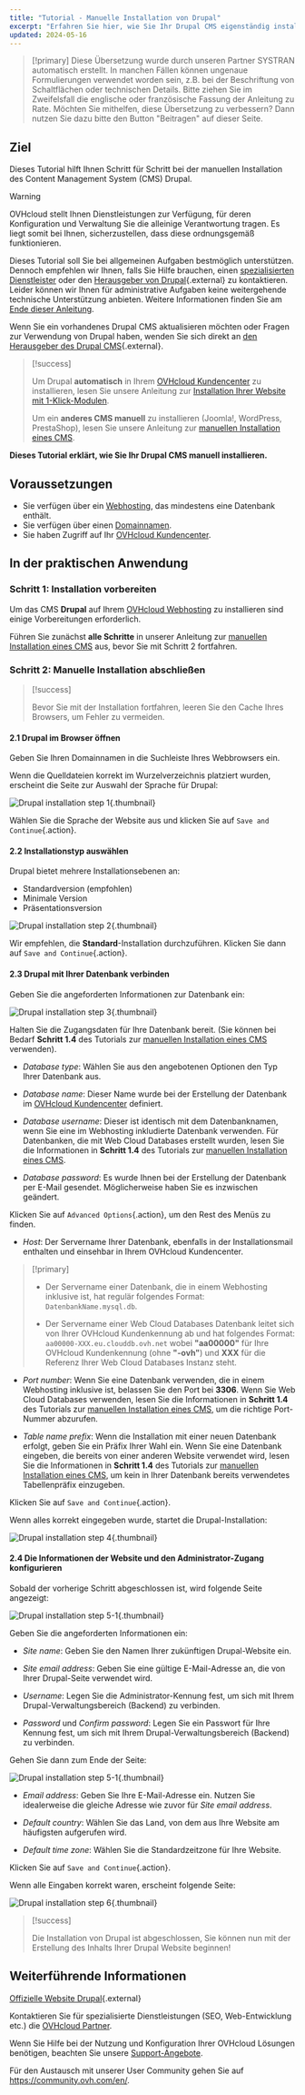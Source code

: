 ```yaml
---
title: "Tutorial - Manuelle Installation von Drupal"
excerpt: "Erfahren Sie hier, wie Sie Ihr Drupal CMS eigenständig installieren"
updated: 2024-05-16
---
```


> [!primary]
> Diese Übersetzung wurde durch unseren Partner SYSTRAN automatisch erstellt. In manchen Fällen können ungenaue Formulierungen verwendet worden sein, z.B. bei der Beschriftung von Schaltflächen oder technischen Details. Bitte ziehen Sie im Zweifelsfall die englische oder französische Fassung der Anleitung zu Rate. Möchten Sie mithelfen, diese Übersetzung zu verbessern? Dann nutzen Sie dazu bitte den Button "Beitragen" auf dieser Seite.
>

## Ziel

Dieses Tutorial hilft Ihnen Schritt für Schritt bei der manuellen Installation des Content Management System (CMS) Drupal.

> [!warning]
>
> OVHcloud stellt Ihnen Dienstleistungen zur Verfügung, für deren Konfiguration und Verwaltung Sie die alleinige Verantwortung tragen. Es liegt somit bei Ihnen, sicherzustellen, dass diese ordnungsgemäß funktionieren.
> 
> Dieses Tutorial soll Sie bei allgemeinen Aufgaben bestmöglich unterstützen. Dennoch empfehlen wir Ihnen, falls Sie Hilfe brauchen, einen [spezialisierten Dienstleister](/links/partner) oder den [Herausgeber von Drupal](https://www.drupal.org/support){.external} zu kontaktieren. Leider können wir Ihnen für administrative Aufgaben keine weitergehende technische Unterstützung anbieten. Weitere Informationen finden Sie am [Ende dieser Anleitung](#go-further).
>
> Wenn Sie ein vorhandenes Drupal CMS aktualisieren möchten oder Fragen zur Verwendung von Drupal haben, wenden Sie sich direkt an [den Herausgeber des Drupal CMS](https://www.drupal.org/support){.external}.
>

> [!success]
>
> Um Drupal **automatisch** in Ihrem [OVHcloud Kundencenter](/links/manager) zu installieren, lesen Sie unsere Anleitung zur [Installation Ihrer Website mit 1-Klick-Modulen](/pages/web_cloud/web_hosting/cms_install_1_click_modules).
>
> Um ein **anderes CMS manuell** zu installieren (Joomla!, WordPress, PrestaShop), lesen Sie unsere Anleitung zur [manuellen Installation eines CMS](/pages/web_cloud/web_hosting/cms_manual_installation).
>

**Dieses Tutorial erklärt, wie Sie Ihr Drupal CMS manuell installieren.**
 
## Voraussetzungen

- Sie verfügen über ein [Webhosting](/links/web/hosting), das mindestens eine Datenbank enthält.
- Sie verfügen über einen [Domainnamen](/links/web/domains).
- Sie haben Zugriff auf Ihr [OVHcloud Kundencenter](/links/manager).
  
## In der praktischen Anwendung

### Schritt 1: Installation vorbereiten <a name="step1"></a>

Um das CMS **Drupal** auf Ihrem [OVHcloud Webhosting](/links/web/hosting) zu installieren sind einige Vorbereitungen erforderlich.

Führen Sie zunächst **alle Schritte** in unserer Anleitung zur [manuellen Installation eines CMS](/pages/web_cloud/web_hosting/cms_manual_installation) aus, bevor Sie mit Schritt 2 fortfahren.

### Schritt 2: Manuelle Installation abschließen <a name="step2"></a>

> [!success]
>
> Bevor Sie mit der Installation fortfahren, leeren Sie den Cache Ihres Browsers, um Fehler zu vermeiden.
>

#### 2.1 Drupal im Browser öffnen

Geben Sie Ihren Domainnamen in die Suchleiste Ihres Webbrowsers ein.

Wenn die Quelldateien korrekt im Wurzelverzeichnis platziert wurden, erscheint die Seite zur Auswahl der Sprache für Drupal:

![Drupal installation step 1](/pages/assets/screens/other/cms/drupal/install-language-1.png){.thumbnail}

Wählen Sie die Sprache der Website aus und klicken Sie auf `Save and Continue`{.action}.

#### 2.2 Installationstyp auswählen

Drupal bietet mehrere Installationsebenen an:

- Standardversion (empfohlen)
- Minimale Version
- Präsentationsversion

![Drupal installation step 2](/pages/assets/screens/other/cms/drupal/install-profil-2.png){.thumbnail}

Wir empfehlen, die **Standard**-Installation durchzuführen. Klicken Sie dann auf `Save and Continue`{.action}.

#### 2.3 Drupal mit Ihrer Datenbank verbinden

Geben Sie die angeforderten Informationen zur Datenbank ein:

![Drupal installation step 3](/pages/assets/screens/other/cms/drupal/install-db-config-3.png){.thumbnail}

Halten Sie die Zugangsdaten für Ihre Datenbank bereit. (Sie können bei Bedarf **Schritt 1.4** des Tutorials zur [manuellen Installation eines CMS](/pages/web_cloud/web_hosting/cms_manual_installation) verwenden).

- *Database type*: Wählen Sie aus den angebotenen Optionen den Typ Ihrer Datenbank aus.

- *Database name*: Dieser Name wurde bei der Erstellung der Datenbank im [OVHcloud Kundencenter](/links/manager) definiert.

- *Database username*: Dieser ist identisch mit dem Datenbanknamen, wenn Sie eine im Webhosting inkludierte Datenbank verwenden. Für Datenbanken, die mit Web Cloud Databases erstellt wurden, lesen Sie die Informationen in **Schritt 1.4** des Tutorials zur [manuellen Installation eines CMS](/pages/web_cloud/web_hosting/cms_manual_installation).

- *Database password*: Es wurde Ihnen bei der Erstellung der Datenbank per E-Mail gesendet. Möglicherweise haben Sie es inzwischen geändert.

Klicken Sie auf `Advanced Options`{.action}, um den Rest des Menüs zu finden.

- *Host*: Der Servername Ihrer Datenbank, ebenfalls in der Installationsmail enthalten und einsehbar in Ihrem OVHcloud Kundencenter.

> [!primary]
> 
> - Der Servername einer Datenbank, die in einem Webhosting inklusive ist, hat regulär folgendes Format: `DatenbankName.mysql.db`. 
>
> - Der Servername einer Web Cloud Databases Datenbank leitet sich von Ihrer OVHcloud Kundenkennung ab und hat folgendes Format: `aa00000-XXX.eu.clouddb.ovh.net` wobei **"aa00000"** für Ihre OVHcloud Kundenkennung (ohne **"-ovh"**) und **XXX** für die Referenz Ihrer Web Cloud Databases Instanz steht.
>

- *Port number*: Wenn Sie eine Datenbank verwenden, die in einem Webhosting inklusive ist, belassen Sie den Port bei **3306**. Wenn Sie Web Cloud Databases verwenden, lesen Sie die Informationen in **Schritt 1.4** des Tutorials zur [manuellen Installation eines CMS](/pages/web_cloud/web_hosting/cms_manual_installation), um die richtige Port-Nummer abzurufen.

- *Table name prefix*: Wenn die Installation mit einer neuen Datenbank erfolgt, geben Sie ein Präfix Ihrer Wahl ein. Wenn Sie eine Datenbank eingeben, die bereits von einer anderen Website verwendet wird, lesen Sie die Informationen in **Schritt 1.4** des Tutorials zur [manuellen Installation eines CMS](/pages/web_cloud/web_hosting/cms_manual_installation), um kein in Ihrer Datenbank bereits verwendetes Tabellenpräfix einzugeben.

Klicken Sie auf `Save and Continue`{.action}.

Wenn alles korrekt eingegeben wurde, startet die Drupal-Installation:

![Drupal installation step 4](/pages/assets/screens/other/cms/drupal/install-4.png){.thumbnail}

#### 2.4 Die Informationen der Website und den Administrator-Zugang konfigurieren

Sobald der vorherige Schritt abgeschlossen ist, wird folgende Seite angezeigt:

![Drupal installation step 5-1](/pages/assets/screens/other/cms/drupal/install-configure-site-5-1.png){.thumbnail}

Geben Sie die angeforderten Informationen ein:

- *Site name*: Geben Sie den Namen Ihrer zukünftigen Drupal-Website ein.

- *Site email address*: Geben Sie eine gültige E-Mail-Adresse an, die von Ihrer Drupal-Seite verwendet wird.

- *Username*: Legen Sie die Administrator-Kennung fest, um sich mit Ihrem Drupal-Verwaltungsbereich (Backend) zu verbinden.

- *Password* und *Confirm password*: Legen Sie ein Passwort für Ihre Kennung fest, um sich mit Ihrem Drupal-Verwaltungsbereich (Backend) zu verbinden.

Gehen Sie dann zum Ende der Seite:

![Drupal installation step 5-1](/pages/assets/screens/other/cms/drupal/install-configure-site-5-2.png){.thumbnail}

- *Email address*: Geben Sie Ihre E-Mail-Adresse ein. Nutzen Sie idealerweise die gleiche Adresse wie zuvor für *Site email address*.

- *Default country*: Wählen Sie das Land, von dem aus Ihre Website am häufigsten aufgerufen wird.

- *Default time zone*: Wählen Sie die Standardzeitzone für Ihre Website.

Klicken Sie auf `Save and Continue`{.action}.

Wenn alle Eingaben korrekt waren, erscheint folgende Seite:

![Drupal installation step 6](/pages/assets/screens/other/cms/drupal/install-ending-6.png){.thumbnail}

> [!success]
>
> Die Installation von Drupal ist abgeschlossen, Sie können nun mit der Erstellung des Inhalts Ihrer Drupal Website beginnen!
>

## Weiterführende Informationen <a name="go-further"></a>

[Offizielle Website Drupal](https://www.drupal.org/){.external}
 
Kontaktieren Sie für spezialisierte Dienstleistungen (SEO, Web-Entwicklung etc.) die [OVHcloud Partner](/links/partner).
 
Wenn Sie Hilfe bei der Nutzung und Konfiguration Ihrer OVHcloud Lösungen benötigen, beachten Sie unsere [Support-Angebote](/links/support).
 
Für den Austausch mit unserer User Community gehen Sie auf <https://community.ovh.com/en/>.